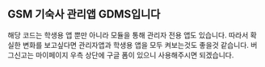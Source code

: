 <h2>GSM 기숙사 관리앱 GDMS입니다</h2>
  
해당 코드는 학생용 앱 뿐만 아니라
모듈을 통해 관리자 전용 앱도 있습니다.
따라서 확실한 변화를 보고싶다면
관리자앱과 학생용 앱을 모두 켜보는것도 좋을것 같습니다.
버그신고는 마이페이지 우측 상단에 구글 폼이 있으니 사용해주시면 되겠습니다.
